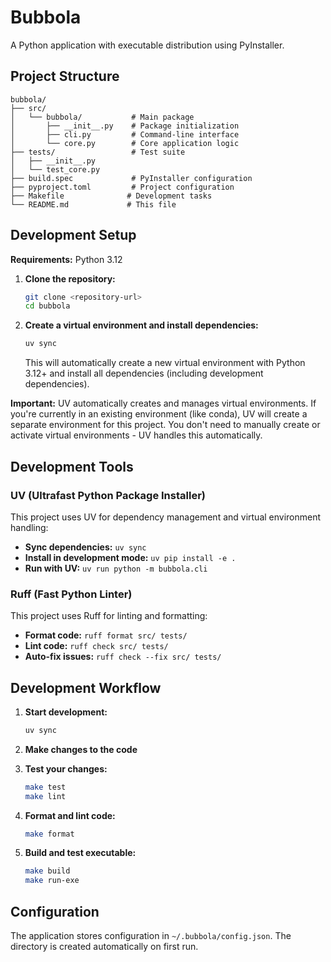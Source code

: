 # Bubbola

A Python application with executable distribution using PyInstaller.

## Project Structure

```
bubbola/
├── src/
│   └── bubbola/           # Main package
│       ├── __init__.py    # Package initialization
│       ├── cli.py         # Command-line interface
│       └── core.py        # Core application logic
├── tests/                 # Test suite
│   ├── __init__.py
│   └── test_core.py
├── build.spec             # PyInstaller configuration
├── pyproject.toml         # Project configuration
├── Makefile              # Development tasks
└── README.md             # This file
```

## Development Setup

**Requirements:** Python 3.12

1. **Clone the repository:**
   ```bash
   git clone <repository-url>
   cd bubbola
   ```

2. **Create a virtual environment and install dependencies:**
   ```bash
   uv sync
   ```
   This will automatically create a new virtual environment with Python 3.12+ and install all dependencies (including development dependencies).

**Important:** UV automatically creates and manages virtual environments. If you're currently in an existing environment (like conda), UV will create a separate environment for this project. You don't need to manually create or activate virtual environments - UV handles this automatically.


## Development Tools

### UV (Ultrafast Python Package Installer)

This project uses UV for dependency management and virtual environment handling:

- **Sync dependencies:** `uv sync`
- **Install in development mode:** `uv pip install -e .`
- **Run with UV:** `uv run python -m bubbola.cli`

### Ruff (Fast Python Linter)

This project uses Ruff for linting and formatting:

- **Format code:** `ruff format src/ tests/`
- **Lint code:** `ruff check src/ tests/`
- **Auto-fix issues:** `ruff check --fix src/ tests/`

## Development Workflow

1. **Start development:**
   ```bash
   uv sync
   ```

2. **Make changes to the code**

3. **Test your changes:**
   ```bash
   make test
   make lint
   ```

4. **Format and lint code:**
   ```bash
   make format
   ```

5. **Build and test executable:**
   ```bash
   make build
   make run-exe
   ```

## Configuration

The application stores configuration in `~/.bubbola/config.json`. The directory is created automatically on first run.
